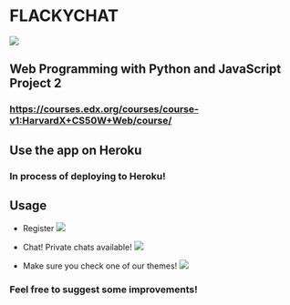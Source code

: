 # FLACKYCHAT
![](https://i.imgur.com/K1gRiyl.png)

## Web Programming with Python and JavaScript Project 2
### https://courses.edx.org/courses/course-v1:HarvardX+CS50W+Web/course/

## Use the app on Heroku

### In process of deploying to Heroku!


## Usage

* Register
![](https://i.imgur.com/c2SUfOv.png)

* Chat! Private chats available!
![](https://i.imgur.com/8XPHCVD.png)

* Make sure you check one of our themes!
![](https://i.imgur.com/EvSgk7Z.png)

### Feel free to suggest some improvements! 
